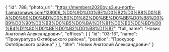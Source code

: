 {
    "id": 788,
    "photo_url": "https://members2020by.s3.eu-north-1.amazonaws.com/128006_%D0%9D%D0%BE%D0%B2%D0%B8%D0%BA%D0%90%D0%BD%D0%B0%D1%82%D0%BE%D0%BB%D0%B8%D0%B9%D0%90%D0%BB%D0%B5%D0%BA%D1%81%D0%B0%D0%BD%D0%B4%D1%80%D0%BE%D0%B2%D0%B8%D1%87",
    "full_name": "Новик Анатолий Александрович",
    "offices": [
        {
            "id": "03-16",
            "name": "Прокуратура Октябрьского района",
            "position": "Прокурор Октябрьского района"
        }
    ],
    "title": "Новик Анатолий Александрович"
}